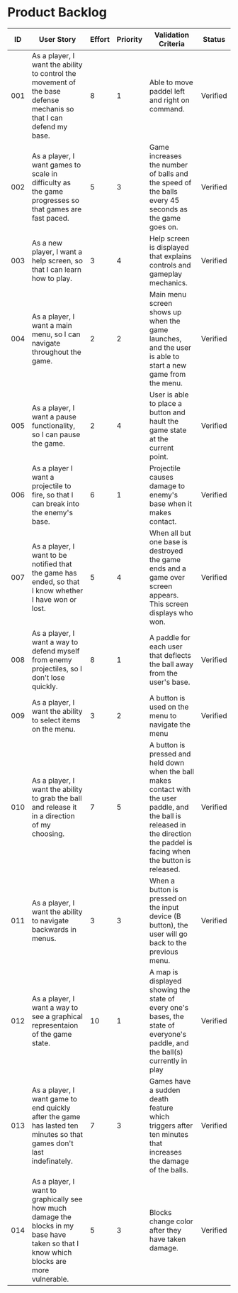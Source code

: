 # Product Backlog

| ID | User Story | Effort | Priority | Validation Criteria | Status |
|----|------------|--------|----------|---------------------|--------|
|001| As a player, I want the ability to control the movement of the base defense mechanis so that I can defend my base.|8|1|Able to move paddel left and right on command.|Verified|
|002| As a player, I want games to scale in difficulty as the game progresses so that games are fast paced.|5|3|Game increases the number of balls and the speed of the balls every 45 seconds as the game goes on.|Verified|
|003| As a new player, I want a help screen, so that I can learn how to play.|3|4|Help screen is displayed that explains controls and gameplay mechanics.|Verified|
|004| As a player, I want a main menu, so I can navigate throughout the game.|2|2|Main menu screen shows up when the game launches, and the user is able to start a new game from the menu.|Verified|
|005| As a player, I want a pause functionality, so I can pause the game.|2|4|User is able to place a button and hault the game state at the current point.|Verified|
|006| As a player I want a projectile to fire, so that I can break into the enemy's base.|6|1|Projectile causes damage to enemy's base when it makes contact.|Verified|
|007| As a player, I want to be notified that the game has ended, so that I know whether I have won or lost.|5|4|When all but one base is destroyed the game ends and a game over screen appears. This screen displays who won.|Verified|
|008|As a player, I want a way to defend myself from enemy projectiles, so I don't lose quickly.|8|1|A paddle for each user that deflects the ball away from the user's base.|Verified|
|009| As a player, I want the ability to select items on the menu.|3|2|A button is used on the menu to navigate the menu|Verified|
|010| As a player, I want the ability to grab the ball and release it in a direction of my choosing.|7|5|A button is pressed and held down when the ball makes contact with the user paddle, and the ball is released in the direction the paddel is facing when the button is released.|Verified|
|011| As a player, I want the ability to navigate backwards in menus.|3|3|When a button is pressed on the input device (B button), the user will go back to the previous menu.|Verified|
|012| As a player, I want a way to see a graphical representaion of the game state.|10|1|A map is displayed showing the state of every one's bases, the state of everyone's paddle, and the ball(s) currently in play|Verified|
|013| As a player, I want game to end quickly after the game has lasted ten minutes so that games don't last indefinately.|7|3|Games have a sudden death feature which triggers after ten minutes that increases the damage of the balls.|Verified|
|014| As a player, I want to graphically see how much damage the blocks in my base have taken so that I know which blocks are more vulnerable.|5|3|Blocks change color after they have taken damage.|Verified|
